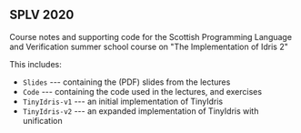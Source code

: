 SPLV 2020
---------

Course notes and supporting code for the Scottish Programming Language and
Verification summer school course on "The Implementation of Idris 2"

This includes:

* `Slides` --- containing the (PDF) slides from the lectures
* `Code` --- containing the code used in the lectures, and exercises
* `TinyIdris-v1` --- an initial implementation of TinyIdris
* `TinyIdris-v2` --- an expanded implementation of TinyIdris with unification
